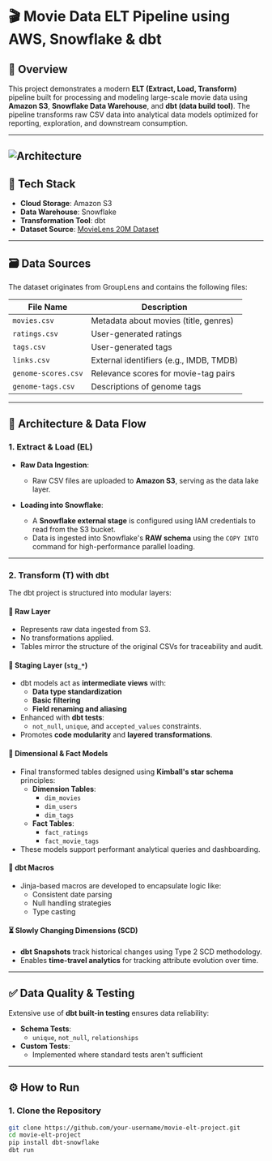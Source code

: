 # 🎬 Movie Data ELT Pipeline using AWS, Snowflake & dbt

## 📌 Overview

This project demonstrates a modern **ELT (Extract, Load, Transform)** pipeline built for processing and modeling large-scale movie data using **Amazon S3**, **Snowflake Data Warehouse**, and **dbt (data build tool)**. The pipeline transforms raw CSV data into analytical data models optimized for reporting, exploration, and downstream consumption.

---
![Architecture](./Screenshot_2025-06-18_181627.png)
---

## 🚀 Tech Stack

- **Cloud Storage**: Amazon S3  
- **Data Warehouse**: Snowflake  
- **Transformation Tool**: dbt  
- **Dataset Source**: [MovieLens 20M Dataset](https://grouplens.org/datasets/movielens/20m/)

---

## 🗃️ Data Sources

The dataset originates from GroupLens and contains the following files:

| File Name            | Description                                                      |
|----------------------|------------------------------------------------------------------|
| `movies.csv`         | Metadata about movies (title, genres)                           |
| `ratings.csv`        | User-generated ratings                                           |
| `tags.csv`           | User-generated tags                                              |
| `links.csv`          | External identifiers (e.g., IMDB, TMDB)                         |
| `genome-scores.csv`  | Relevance scores for movie-tag pairs                             |
| `genome-tags.csv`    | Descriptions of genome tags                                      |

---

## 🔧 Architecture & Data Flow

### 1. **Extract & Load (EL)**

- **Raw Data Ingestion**:
  - Raw CSV files are uploaded to **Amazon S3**, serving as the data lake layer.
  
- **Loading into Snowflake**:
  - A **Snowflake external stage** is configured using IAM credentials to read from the S3 bucket.
  - Data is ingested into Snowflake's **RAW schema** using the `COPY INTO` command for high-performance parallel loading.

---

### 2. **Transform (T) with dbt**

The dbt project is structured into modular layers:

#### 🧱 Raw Layer

- Represents raw data ingested from S3.
- No transformations applied.
- Tables mirror the structure of the original CSVs for traceability and audit.

#### 🔄 Staging Layer (`stg_*`)

- dbt models act as **intermediate views** with:
  - **Data type standardization**
  - **Basic filtering**
  - **Field renaming and aliasing**
- Enhanced with **dbt tests**:
  - `not_null`, `unique`, and `accepted_values` constraints.
- Promotes **code modularity** and **layered transformations**.

#### 🧩 Dimensional & Fact Models

- Final transformed tables designed using **Kimball's star schema** principles:
  - **Dimension Tables**:
    - `dim_movies`
    - `dim_users`
    - `dim_tags`
  - **Fact Tables**:
    - `fact_ratings`
    - `fact_movie_tags`
- These models support performant analytical queries and dashboarding.

#### 🧠 dbt Macros

- Jinja-based macros are developed to encapsulate logic like:
  - Consistent date parsing
  - Null handling strategies
  - Type casting

#### ⏳ Slowly Changing Dimensions (SCD)

- **dbt Snapshots** track historical changes using Type 2 SCD methodology.
- Enables **time-travel analytics** for tracking attribute evolution over time.

---

## ✅ Data Quality & Testing

Extensive use of **dbt built-in testing** ensures data reliability:

- **Schema Tests**:
  - `unique`, `not_null`, `relationships`
- **Custom Tests**:
  - Implemented where standard tests aren't sufficient
---

## ⚙️ How to Run

### 1. Clone the Repository

```bash
git clone https://github.com/your-username/movie-elt-project.git
cd movie-elt-project
pip install dbt-snowflake
dbt run

